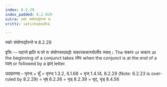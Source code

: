 ```yaml
---
index: 8.2.29
index_padded: 8.2.029
sutra: स्कोः संयोगाद्योरन्ते च
vritti: satishabodha

---
```

 स्कोः संयोगाद्योरन्ते च 8.2.29 


वृत्तिः -- पदान्ते झलि च परे यः संयोगस्तदाद्योः सकारककारयोर्लोपः स्यात्। The सकारः or ककारः at the beginning of a conjunct takes लोपः when the conjunct is at the end of a पदम् or followed by a झल् letter. 


उदाहरणम् – भृस्ज् + सुँ = भृस्ज् 1.3.2, 6.1.68 = भृज् 1.4.14, 8.2.29 (Note: 8.2.23 is over-ruled by 8.2.29) = भृष् 8.2.36 =  भृड् 8.2.39 = भृट्, भृड् 8.4.56 